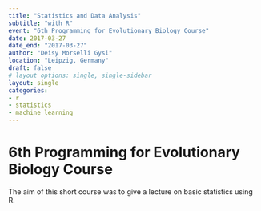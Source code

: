 ```yaml
---
title: "Statistics and Data Analysis"
subtitle: "with R"
event: "6th Programming for Evolutionary Biology Course"
date: 2017-03-27
date_end: "2017-03-27"
author: "Deisy Morselli Gysi"
location: "Leipzig, Germany"
draft: false
# layout options: single, single-sidebar
layout: single
categories:
- r 
- statistics
- machine learning
---
```


6th Programming for Evolutionary Biology Course
======

The aim of this short course was to give a lecture on basic statistics using R. 
